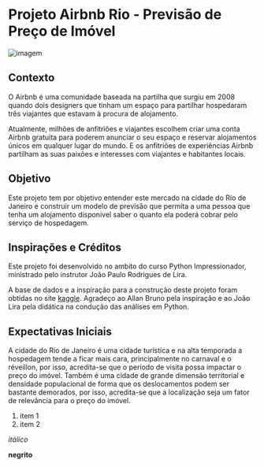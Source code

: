 # Projeto Airbnb Rio - Previsão de Preço de Imóvel

![imagem](Rio_de_Janeiro_City_Before_Sunrise_2.jpg)

## Contexto
O Airbnb é uma comunidade baseada na partilha que surgiu em 2008 quando dois designers que tinham um espaço para partilhar hospedaram três viajantes que estavam à procura de alojamento. 

Atualmente, milhões de anfitriões e viajantes escolhem criar uma conta Airbnb gratuita para poderem anunciar o seu espaço e reservar alojamentos únicos em qualquer lugar do mundo. E os anfitriões de experiências Airbnb partilham as suas paixões e interesses com viajantes e habitantes locais.

## Objetivo

Este projeto tem por objetivo entender este mercado na cidade do Rio de Janeiro e construir um modelo de previsão que permita a uma pessoa que tenha um alojamento disponivel saber o quanto ela poderá cobrar pelo serviço de hospedagem.

## Inspirações e Créditos

Este projeto foi desenvolvido no ambito do curso Python Impressionador, ministrado pelo instrutor João Paulo Rodrigues de Lira.

A base de dados e a inspiração para a construção deste projeto foram obtidas no site [kaggle](https://www.kaggle.com/code/allanbruno/helping-regular-people-price-listings-on-airbnb/data).
Agradeço ao Allan Bruno pela inspiração e ao João Lira pela didática na condução das análises em Python.

## Expectativas Iniciais

A cidade do Rio de Janeiro é uma cidade turística e na alta temporada a hospedagem tende a ficar mais cara, principalmente no carnaval e o réveillon, por isso, acredita-se que o período de visita possa impactar o preço do imóvel.
Também é uma cidade de grande dimensão territorial e densidade populacional de forma que os deslocamentos podem ser bastante demorados, por isso, acredita-se que a localização seja um fator de relevância para o preço do imóvel.


1. item 1
2. item 2

*itálico*

**negrito**





